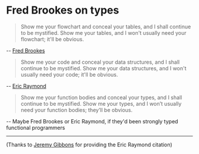 # Fred Brookes on types

> Show me your flowchart and conceal your tables, and I shall continue
> to be mystified. Show me your tables, and I won't usually need your
> flowchart; it'll be obvious.

-- [Fred Brookes](https://en.wikiquote.org/wiki/Fred_Brooks)

> Show me your code and conceal your data structures, and I shall
> continue to be mystified. Show me your data structures, and I won't
> usually need your code; it'll be obvious.

-- [Eric
Raymond](https://www.dreamsongs.com/ObjectsHaveNotFailedNarr.html)

> Show me your function bodies and conceal your types, and I shall
> continue to be mystified. Show me your types, and I won’t usually
> need your function bodies; they’ll be obvious.

-- Maybe Fred Brookes or Eric Raymond, if they'd been strongly typed
functional programmers

----

(Thanks to [Jeremy
Gibbons](http://www.cs.ox.ac.uk/people/jeremy.gibbons/) for providing
the Eric Raymond citation)
